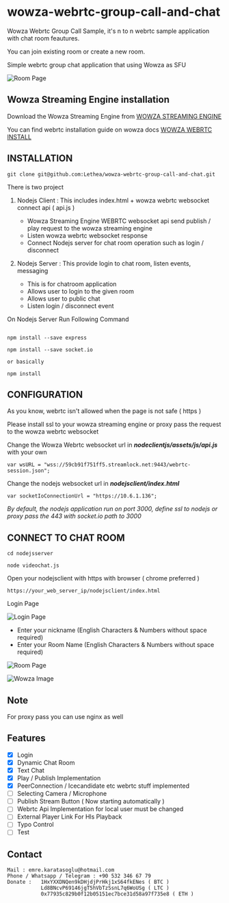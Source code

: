 # wowza-webrtc-group-call-and-chat
Wowza Webrtc Group Call Sample, it's n to n webrtc sample application with chat room feautures.

You can join existing room or create a new room.

Simple webrtc group chat application that using Wowza as SFU

![Room Page](https://image.prntscr.com/image/u5-KbF4HRWS1EA5_9ODcxA.png)


Wowza Streaming Engine installation
---------------------------------
Download the Wowza Streaming Engine from [WOWZA STREAMING ENGINE]

You can find webrtc installation guide on wowza docs [WOWZA WEBRTC INSTALL]


INSTALLATION
---------------------------------
```
git clone git@github.com:Lethea/wowza-webrtc-group-call-and-chat.git
```

 There is two project 
1. Nodejs Client : This includes index.html + wowza webrtc websocket connect api ( api.js )
   * Wowza Streaming Engine WEBRTC websocket api send publish / play request to the wowza streaming engine 
   * Listen wowza webrtc websocket response 
   * Connect Nodejs server for chat room operation such as login / disconnect 
   
2. Nodejs Server : This provide login to chat room, listen events, messaging
   * This is for chatroom application
   * Allows user to login to the given room
   * Allows user to public chat
   * Listen login / disconnect event

On Nodejs Server Run Following Command
```

npm install --save express

npm install --save socket.io

or basically

npm install

```

CONFIGURATION
----------------------------------
As you know, webrtc isn't allowed when the page is not safe ( https )

Please install ssl to your wowza streaming engine or proxy pass the request to the wowza webrtc websocket 

Change the Wowza Webrtc websocket url in _**nodeclientjs/assets/js/api.js**_ with your own

```
var wsURL = "wss://59cb91f751ff5.streamlock.net:9443/webrtc-session.json";
```

Change the nodejs websocket url in _**nodejsclient/index.html**_

```
var socketIoConnectionUrl = "https://10.6.1.136";
```
*By default, the nodejs application run on port 3000, 
define ssl to nodejs or proxy pass the 443 with socket.io path to 3000*

CONNECT TO CHAT ROOM
-----------------------------

```
cd nodejsserver

node videochat.js
```

Open your nodejsclient with https with browser ( chrome preferred )

````
https://your_web_server_ip/nodejsclient/index.html
````

Login Page

![Login Page](https://image.prntscr.com/image/i0Xlxv4dTZa39FT3ywhIzA.png)

* Enter your nickname  (English Characters & Numbers without space required)
* Enter your Room Name (English Characters & Numbers without space required)

![Room Page](https://image.prntscr.com/image/u5-KbF4HRWS1EA5_9ODcxA.png)

![Wowza Image](https://image.prntscr.com/image/gy_wmKXTSQWPbgQ3Y-GHbg.png)

Note
-------------
For proxy pass you can use nginx as well

Features
-------------
- [x] Login 
- [x] Dynamic Chat Room
- [x] Text Chat
- [x] Play / Publish Implementation
- [x] PeerConnection / Icecandidate etc webrtc stuff implemented
- [ ] Selecting Camera / Microphone
- [ ] Publish Stream Button ( Now starting automatically )
- [ ] Webrtc Api Implementation for local user must be changed
- [ ] External Player Link For Hls Playback
- [ ] Typo Control
- [ ] Test

Contact
------------
````
Mail : emre.karatasoglu@hotmail.com
Phone / Whatsapp / Telegram : +90 532 346 67 79
Donate :   1HxYXXDNQen9kDHjdjPrHkj1xS64fkENes ( BTC )
           Ld8BNcvP69146jgT5hVbTzSsnL7q6WoUSg ( LTC ) 
           0x77935c829b0f12b05151ec7bce31d58a97f735e8 ( ETH ) 
````






[WOWZA STREAMING ENGINE]:https://www.wowza.com/pricing/installer
[WOWZA WEBRTC INSTALL]:https://www.wowza.com/docs/how-to-use-webrtc-with-wowza-streaming-engine
